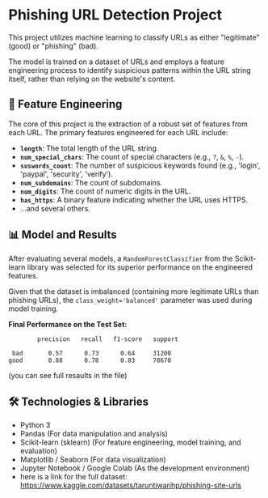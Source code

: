 # Phishing URL Detection Project

This project utilizes machine learning to classify URLs as either "legitimate" (good) or "phishing" (bad).

The model is trained on a dataset of URLs and employs a feature engineering process to identify suspicious patterns within the URL string itself, rather than relying on the website's content.

## 🚀 Feature Engineering

The core of this project is the extraction of a robust set of features from each URL. The primary features engineered for each URL include:

* **`length`**: The total length of the URL string.
* **`num_special_chars`**: The count of special characters (e.g., `?`, `&`, `%`, `-`).
* **`suswords_count`**: The number of suspicious keywords found (e.g., 'login', 'paypal', 'security', 'verify').
* **`num_subdomains`**: The count of subdomains.
* **`num_digits`**: The count of numeric digits in the URL.
* **`has_https`**: A binary feature indicating whether the URL uses HTTPS.
* ...and several others.

## 📊 Model and Results

After evaluating several models, a `RandomForestClassifier` from the Scikit-learn library was selected for its superior performance on the engineered features.

Given that the dataset is imbalanced (containing more legitimate URLs than phishing URLs), the `class_weight='balanced'` parameter was used during model training.

**Final Performance on the Test Set:**

            precision   recall   f1-score   support

     bad       0.57      0.73      0.64     31200
    good       0.88      0.78      0.83     78670

(you can see full resaults in the file)

## 🛠️ Technologies & Libraries

* Python 3
* Pandas (For data manipulation and analysis)
* Scikit-learn (sklearn) (For feature engineering, model training, and evaluation)
* Matplotlib / Seaborn (For data visualization)
* Jupyter Notebook / Google Colab (As the development environment)
* here is a link for the full dataset: https://www.kaggle.com/datasets/taruntiwarihp/phishing-site-urls

